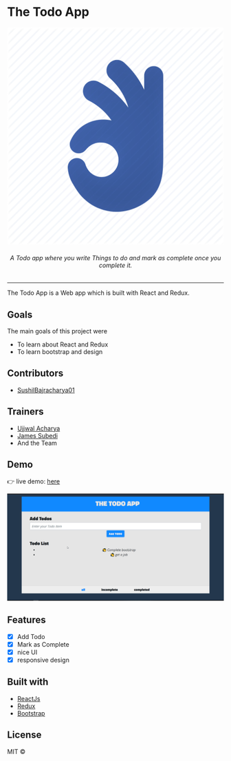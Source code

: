 # The Todo App
<p align="center">
  <img src="aboutApp/todo-logo.png" alt="goalset logo" margin="5px" />
</p>
<h6 align="center"> A Todo app where you write Things to do and mark as complete once you complete it. </h6>

<hr />

The Todo App is a Web app which is built with React and Redux. 

## Goals
The main goals of this project were 
  * To learn about React and Redux
  * To learn bootstrap and design 

## Contributors
* [SushilBajracharya01](https://github.com/SushilBajracharya01)

## Trainers
* [Ujjwal Acharya](https://github.com/ujjalacharya)
* [James Subedi](https://github.com/subedijames2017)
* And the Team

## Demo
👉 live demo: <a href="https://sushilbajracharya01.github.io/the-todo-app/" target="_blank" >here</a>

<img src="aboutApp/todo-home.png" margin="5px">

## Features

- [x] Add Todo
- [x] Mark as Complete
- [X] nice UI
- [x] responsive design

## Built with
- [ReactJs](https://reactjs.org/)
- [Redux](https://redux.js.org/)
- [Bootstrap](https://getbootstrap.com/)

## License

MIT  © 
